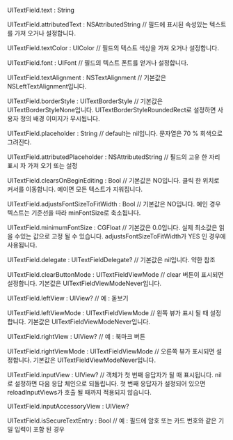 
UITextField.text : String <!--// 필드에 표시 할 텍스트를 가져 오거나 설정합니다.-->

UITextField.attributedText : NSAttributedString // 필드에 표시된 속성있는 텍스트를 가져 오거나 설정합니다.

UITextField.textColor : UIColor // 필드의 텍스트 색상을 가져 오거나 설정합니다.

UITextField.font : UIFont // 필드의 텍스트 폰트를 얻거나 설정합니다.

UITextField.textAlignment : NSTextAlignment // 기본값은 NSLeftTextAlignment입니다.

UITextField.borderStyle : UITextBorderStyle // 기본값은 UITextBorderStyleNone입니다. UITextBorderStyleRoundedRect로 설정하면 사용자 정의 배경 이미지가 무시됩니다.

UITextField.placeholder : String // default는 nil입니다. 문자열은 70 % 회색으로 그려진다.

UITextField.attributedPlaceholder : NSAttributedString // 필드의 고유 한 자리 표시 자 가져 오기 또는 설정

UITextField.clearsOnBeginEditing : Bool // 기본값은 NO입니다. 클릭 한 위치로 커서를 이동합니다. 예이면 모든 텍스트가 지워집니다.

UITextField.adjustsFontSizeToFitWidth : Bool // 기본값은 NO입니다. 예인 경우 텍스트는 기준선을 따라 minFontSize로 축소됩니다.

UITextField.minimumFontSize : CGFloat // 기본값은 0.0입니다. 실제 최소값은 읽을 수있는 값으로 고정 될 수 있습니다. adjustsFontSizeToFitWidth가 YES 인 경우에 사용됩니다.

UITextField.delegate : UITextFieldDelegate? // 기본값은 nil입니다. 약한 참조

UITextField.clearButtonMode : UITextFieldViewMode // clear 버튼이 표시되면 설정합니다. 기본값은 UITextFieldViewModeNever입니다.

UITextField.leftView : UIView? // 예 : 돋보기

UITextField.leftViewMode : UITextFieldViewMode // 왼쪽 뷰가 표시 될 때 설정합니다. 기본값은 UITextFieldViewModeNever입니다.

UITextField.rightView : UIView? // 예 : 북마크 버튼

UITextField.rightViewMode : UITextFieldViewMode // 오른쪽 뷰가 표시되면 설정합니다. 기본값은 UITextFieldViewModeNever입니다.

UITextField.inputView : UIView? // 객체가 첫 번째 응답자가 될 때 표시됩니다. nil로 설정하면 다음 응답 체인으로 되돌립니다. 첫 번째 응답자가 설정되어 있으면 reloadInputViews가 호출 될 때까지 적용되지 않습니다.

UITextField.inputAccessoryView : UIView?

UITextField.isSecureTextEntry : Bool // 예 : 필드에 암호 또는 카드 번호와 같은 기밀 입력이 포함 된 경우
